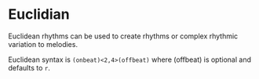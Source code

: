 # Euclidian

Euclidean rhythms can be used to create rhythms or complex rhythmic variation to melodies.

Euclidean syntax is `(onbeat)<2,4>(offbeat)` where (offbeat) is optional and defaults to `r`.